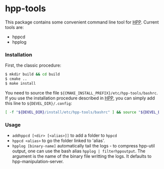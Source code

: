 # hpp-tools

This package contains some convenient command line tool for [HPP]. Current tools are:
  - hppcd
  - hpplog

### Installation

First, the classic procedure:
```sh
$ mkdir build && cd build
$ cmake ..
$ make install
```

You need to source the file `${CMAKE_INSTALL_PREFIX}/etc/hpp-tools/bashrc`. If you use the installation procedure described in [HPP], you can simply add this line to `${DEVEL_DIR}/.config`:
```sh
[ -f "${DEVEL_DIR}/install/etc/hpp-tools/bashrc" ] && source "${DEVEL_DIR}/install/etc/hpp-tools/bashrc"
```

### Usage

* `addhppcd [<dir> [<alias>]]` to add a folder to `hppcd`
* `hppcd <alias>` to go the folder linked to 'alias'.
* `hpplog [binary-name]` automatically tail the logs - to compress hpp-util output, one can use the bash alias `hpplog | filterhppoutput`. The argument is the name of the binary file writting the logs. It defaults to hpp-manipulation-server.

[hpp]:https://github.com/humanoid-path-planner/hpp-doc
